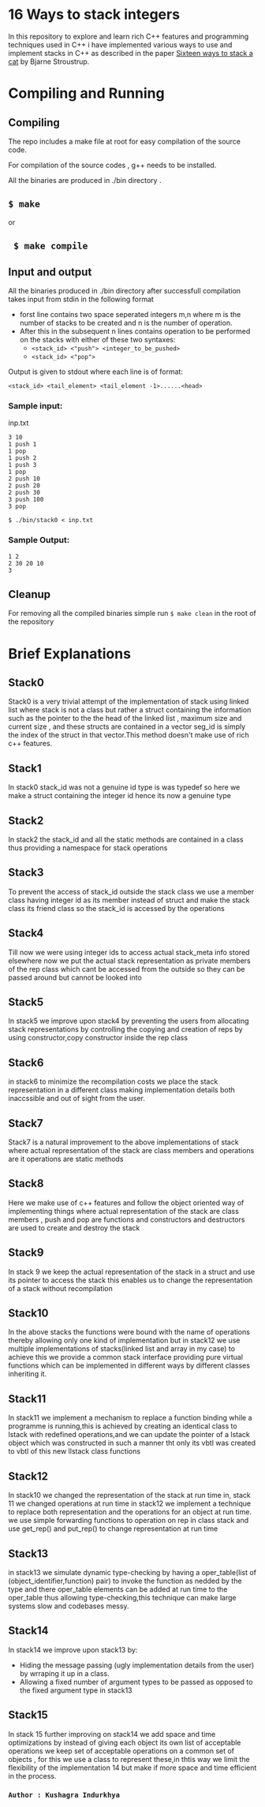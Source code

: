 # 16 Ways to stack integers

In this repository to explore and learn rich C++ features and programming techniques used in C++ i have implemented various ways to use and implement stacks in C++ as described in the paper [Sixteen ways to stack a cat](https://stroustrup.com/stack_cat.pdf) by Bjarne Stroustrup.

# Compiling and Running

## Compiling

The repo includes a make file at root for easy compilation of the source code.

For compilation of the source codes , g++ needs to be installed.

All the binaries are produced in ./bin directory .

## ``` $ make ```
or

## ``` $ make compile```

## Input and output

All the binaries produced in ./bin  directory after successfull compilation takes input from stdin in the following format

+ forst line contains two space seperated integers m,n where m is the number of stacks to be created and n is the number of operation.
+ After this in the subsequent n lines contains operation to be performed on the stacks with either of these two syntaxes:
    + ```<stack_id> <"push"> <integer_to_be_pushed>```
    + ```<stack_id> <"pop">```

Output is given to stdout where each line is of format:

```<stack_id> <tail_element> <tail_element -1>......<head>```
### Sample input:

inp.txt
```
3 10
1 push 1
1 pop
1 push 2
1 push 3
1 pop
2 push 10
2 push 20
2 push 30
3 push 100
3 pop 
```
```$ ./bin/stack0 < inp.txt```
### Sample Output:

```
1 2 
2 30 20 10 
3  
```

## Cleanup

For removing all the compiled binaries simple run ```$ make clean``` in the root of the repository

# Brief Explanations

## Stack0

Stack0 is a very trivial attempt of the implementation of stack using linked list where stack is not a class but rather a struct containing the information such as the pointer to the the head of the linked list , maximum size and current size , and these structs are contained in a vector seg_id is simply the index of the struct in that vector.This method doesn't make use of rich c++ features.

## Stack1

In stack0 stack_id was not a genuine id type is was typedef so here we make a struct containing the integer id hence its now a genuine type

## Stack2

In stack2 the stack_id and all the static methods are contained in a class thus providing a namespace for stack operations

## Stack3

To prevent the access of stack_id outside the stack class we use a member class having integer id as its member instead of struct and make the stack class its friend class so the stack_id is accessed by the operations

## Stack4

Till now we were using integer ids to access actual stack_meta info stored elsewhere now we put the actual stack representation  as private members of the rep class which cant be accessed from the outside so they can be passed around but cannot be looked into

## Stack5

In stack5 we improve upon stack4 by  preventing the users from allocating stack representations by controlling the copying and creation of reps by using constructor,copy constructor inside the rep class

## Stack6
in stack6 to minimize the recompilation costs we place the stack representation in a different class making implementation details both inaccssible and out of sight from the user.

## Stack7
Stack7 is a natural improvement to the above  implementations of stack where actual representation of the stack are class members and operations are it operations are static methods

## Stack8
Here we make use of c++ features and follow the object oriented way of implementing things where actual representation of the stack are class members , push and pop are functions and constructors and destructors are used to create and destroy the stack

## Stack9

In stack 9 we keep the actual representation of the stack in a struct and use its pointer to access the stack this enables us to change the representation of a stack without recompilation

## Stack10

In the above stacks the functions were bound with the name of operations thereby allowing only one kind of implementation but in stack12 we use multiple implementations of stacks(linked list and array in my case)
to achieve this we provide a common stack interface providing pure virtual functions which can be implemented in different ways by different classes inheriting it.

## Stack11

In stack11 we implement a mechanism to replace a function binding while a programme is running,this is achieved by creating an identical class to lstack with redefined operations,and we can update the pointer of a lstack object which was constructed in such a manner tht only its vbtl was created to vbtl of this new llstack class functions

## Stack12

In stack10 we changed the representation of the stack at run time in, stack 11  we changed operations at run time in stack12 we implement a technique to replace both representation and the operations for an object at run time.
we use simple forwarding functions to operation on rep in class stack and use get_rep() and put_rep() to change representation at run time

## Stack13
in stack13 we simulate dynamic type-checking by having a oper_table(list of (object_identifier,function) pair) to invoke the function as nedded by the type and there oper_table elements can be added at run time to the oper_table thus allowing type-checking,this technique can make large systems slow and codebases messy.

## Stack14

In stack14 we improve upon stack13 by:
+ Hiding the message passing (ugly implementation details from the user) by wrraping it up in a class.
+ Allowing a fixed number of argument types to be passed as opposed to the fixed argument type in stack13

## Stack15

In stack 15 further improving on stack14 we add space and time optimizations by instead of giving each object its own list of acceptable operations we keep set of acceptable operations on a common set of objects , for this we use a class to represent these,in thtis way we limit the flexibility of the implementation 14 but make if more space and time efficient in the process.



### ```Author : Kushagra Indurkhya```